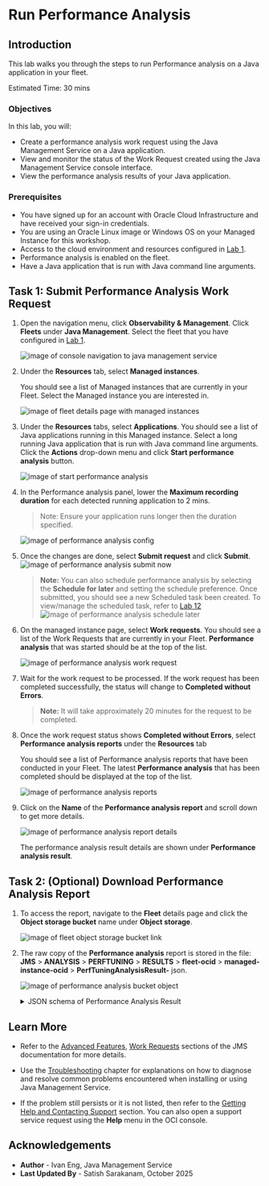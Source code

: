 # Run Performance Analysis

## Introduction

This lab walks you through the steps to run Performance analysis on a Java application in your fleet.

Estimated Time: 30 mins

### Objectives

In this lab, you will:

* Create a performance analysis work request using the Java Management Service on a Java application.
* View and monitor the status of the Work Request created using the Java Management Service console interface.
* View the performance analysis results of your Java application.

### Prerequisites

* You have signed up for an account with Oracle Cloud Infrastructure and have received your sign-in credentials.
* You are using an Oracle Linux image or Windows OS on your Managed Instance for this workshop.
* Access to the cloud environment and resources configured in [Lab 1](?lab=set-up-and-enable-advanced-features-on-java-management-service).
* Performance analysis is enabled on the fleet.
* Have a Java application that is run with Java command line arguments.

## Task 1: Submit Performance Analysis Work Request

1. Open the navigation menu, click **Observability & Management**. Click **Fleets** under **Java Management**. Select the fleet that you have configured in [Lab 1](?lab=set-up-and-enable-advanced-features-on-java-management-service).

   ![image of console navigation to java management service](images/console-navigation-jms.png)

2. Under the **Resources** tab, select **Managed instances**.

   You should see a list of Managed instances that are currently in your Fleet. Select the Managed instance you are interested in.

   ![image of fleet details page with managed instances](images/fleet-managed-instances.png)

3. Under the **Resources** tabs, select **Applications**. You should see a list of Java applications running in this Managed instance. Select a long running Java application that is run with Java command line arguments. Click the **Actions** drop-down menu and click **Start performance analysis** button.

   ![image of start performance analysis](images/managed-instance-applications-start-perf-analysis.png)

4. In the Performance analysis panel, lower the **Maximum recording duration** for each detected running application to 2 mins.

   > Note: Ensure your application runs longer then the duration specified.

   ![image of performance analysis config](images/perf-analysis-config.png)

5. Once the changes are done, select **Submit request** and click **Submit**.
   ![image of performance analysis submit now](images/performance-analysis-submit-now.png)

   > **Note:** You can also schedule performance analysis by selecting the **Schedule for later** and setting the schedule preference. Once submitted, you should see a new Scheduled task been created. To view/manage the scheduled task, refer to [Lab 12](?lab=view-and-manage-scheduled-tasks)
   > ![image of performance analysis schedule later](images/performance-analysis-schedule-later.png)

6. On the managed instance page, select **Work requests**. You should see a list of the Work Requests that are currently in your Fleet. **Performance analysis** that was started should be at the top of the list.

   ![image of performance analysis work request](images/perf-analysis-work-request-in-progress.png)

7. Wait for the work request to be processed. If the work request has been completed successfully, the status will change to **Completed without Errors**.

   >**Note:** It will take approximately 20 minutes for the request to be completed.

8. Once the work request status shows **Completed without Errors**, select **Performance analysis reports** under the **Resources** tab

   You should see a list of Performance analysis reports that have been conducted in your Fleet. The latest **Performance analysis** that has been completed should be displayed at the top of the list.

   ![image of performance analysis reports](images/perf-analysis-reports.png)

9. Click on the **Name** of the **Performance analysis report** and scroll down to get more details.

   ![image of performance analysis report details](images/perf-analysis-report-details.png)

   The performance analysis result details are shown under **Performance analysis result**.

## Task 2: (Optional) Download Performance Analysis Report

1. To access the report, navigate to the **Fleet** details page and click the **Object storage bucket** name under **Object storage**.

   ![image of fleet object storage bucket link](images/fleet-bucket-link.png)

2. The raw copy of the **Performance analysis** report is stored in the file: **JMS** > **ANALYSIS** > **PERFTUNING** > **RESULTS** > **fleet-ocid** > **managed-instance-ocid** > **PerfTuningAnalysisResult-** json.

   ![image of performance analysis bucket object](images/perf-analysis-result-download.png)

    <details>
      <summary>JSON schema of Performance Analysis Result</summary>

      ```javascript
      {
        applicationName: string,
        applicationId: string,
        applicationInstallationId: string,
        jfrFileName: string,
        timeAnalyzed: date-time,
        summary: {
            warnings: [
                {
                    key: int,
                    code: string,
                    description: string,
                    message: string,
                    currentVMOptions: string,
                    recommendedVMOptions: string,
                    detailsLink: url,
                    comment: string
                }
            ]
        },
        version: string
      }
      ```
    </details>

## Learn More

* Refer to the [Advanced Features](https://docs.oracle.com/en-us/iaas/jms/doc/advanced-features.html), [Work Requests](https://docs.oracle.com/en-us/iaas/jms/doc/using-java-management-service.html#GUID-77AEEBC0-93A5-4E99-96D6-BEE0FEE4539F) sections of the JMS documentation for more details.

* Use the [Troubleshooting](https://docs.oracle.com/en-us/iaas/jms/doc/troubleshooting.html#GUID-2D613C72-10F3-4905-A306-4F2673FB1CD3) chapter for explanations on how to diagnose and resolve common problems encountered when installing or using Java Management Service.

* If the problem still persists or it is not listed, then refer to the [Getting Help and Contacting Support](https://docs.oracle.com/en-us/iaas/Content/GSG/Tasks/contactingsupport.htm) section. You can also open a support service request using the **Help** menu in the OCI console.

## Acknowledgements

* **Author** - Ivan Eng, Java Management Service
* **Last Updated By** - Satish Sarakanam, October 2025
